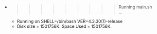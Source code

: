 * >>>>>>>>> Running main.sh ...
  * Running on SHELL=/bin/bash VER=4.3.30(1)-release
  * Disk size = 1501756K. Space Used = 1501756K.
